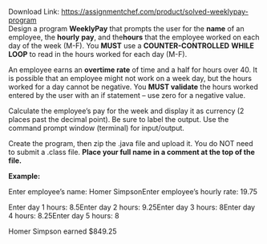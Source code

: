 Download Link: https://assignmentchef.com/product/solved-weeklypay-program
<br>
Design a program <strong>WeeklyPay</strong> that prompts the user for the <strong>name</strong> of an employee, the <strong>hourly</strong> <strong>pay</strong>, and the<strong>hours</strong> that the employee worked on each day of the week (M-F). You <strong>MUST</strong> use a <strong>COUNTER-CONTROLLED</strong> <strong>WHILE LOOP</strong> to read in the hours worked for each day (M-F).

An employee earns an <strong>overtime rate</strong> of time and a half for hours over 40. It is possible that an employee might not work on a week day, but the hours worked for a day cannot be negative. You <strong>MUST validate</strong> the hours worked entered by the user with an if statement – use zero for a negative value.

Calculate the employee’s pay for the week and display it as currency (2 places past the decimal point). Be sure to label the output. Use the command prompt window (terminal) for input/output.

Create the program, then zip the .java file and upload it. You do NOT need to submit a .class file.  <strong>Place your full name in a comment at the top of the file.</strong>

<strong>Example:</strong>

Enter employee’s name: Homer SimpsonEnter employee’s hourly rate: 19.75

Enter day 1 hours: 8.5Enter day 2 hours: 9.25Enter day 3 hours: 8Enter day 4 hours: 8.25Enter day 5 hours: 8

Homer Simpson earned $849.25